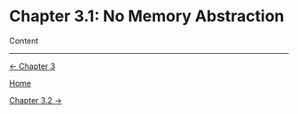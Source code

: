 # Chapter 3.1: No Memory Abstraction

Content

---

[← Chapter 3](Chapter%203%20%201d3d3.md)

[Home](../../AiredDev%20b02d5/Notes%20on%20M%2061e3e.md)

[Chapter 3.2 →](Chapter%203%20%201e90d.md)